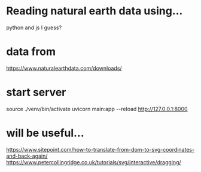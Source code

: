 # Reading natural earth data using...

python and js I guess?

# data from

https://www.naturalearthdata.com/downloads/

# start server
source ./venv/bin/activate
uvicorn main:app --reload
http://127.0.0.1:8000


# will be useful...
https://www.sitepoint.com/how-to-translate-from-dom-to-svg-coordinates-and-back-again/
https://www.petercollingridge.co.uk/tutorials/svg/interactive/dragging/